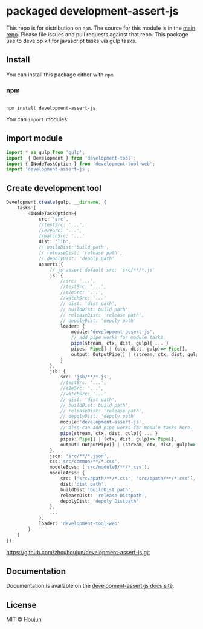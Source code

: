 # packaged development-assert-js

This repo is for distribution on `npm`. The source for this module is in the
[main repo](https://github.com/zhouhoujun/development-assert-js/src/mastert).
Please file issues and pull requests against that repo.
This package use to develop kit for javascript tasks via gulp tasks.

## Install

You can install this package either with `npm`.

### npm

```shell

npm install development-assert-js

```

You can `import` modules:

## import module

```ts
import * as gulp from 'gulp';
import  { Development } from 'development-tool';
import { INodeTaskOption } from 'development-tool-web';
import 'development-assert-js';

```

## Create development tool

```ts
Development.create(gulp, __dirname, {
    tasks:[
        <INodeTaskOption>{
            src: 'src',
            //testSrc: '...',
            //e2eSrc: '...',
            //watchSrc: '...'
            dist: 'lib',
            // buildDist:'build path',
            // releaseDist: 'release path',
            // depolyDist: 'depoly path'
            asserts:{
                // js assert default src: 'src/**/*.js'
                js: {
                    //src: '...',
                    //testSrc: '...',
                    //e2eSrc: '...',
                    //watchSrc: '...'
                    // dist: 'dist path',
                    // buildDist:'build path',
                    // releaseDist: 'release path',
                    // depolyDist: 'depoly path'
                    loader: {
                        module:'development-assert-js',
                        // add pipe works for module tasks.
                        pipe(stream, ctx, dist, gulp){ ... }
                        pipes: Pipe[] | (ctx, dist, gulp)=> Pipe[],
                        output: OutputPipe[] | (stream, ctx, dist, gulp)=> OutputPipe[]
                    }
                },
                jsb: {
                    src: 'jsb/**/*.js',
                    //testSrc: '...',
                    //e2eSrc: '...',
                    //watchSrc: '...'
                    // dist: 'dist path',
                    // buildDist:'build path',
                    // releaseDist: 'release path',
                    // depolyDist: 'depoly path'
                    module:'development-assert-js',
                    // also can add pipe works for module tasks here.
                    pipe(stream, ctx, dist, gulp){ ... }
                    pipes: Pipe[] | (ctx, dist, gulp)=> Pipe[],
                    output: OutputPipe[] | (stream, ctx, dist, gulp)=> OutputPipe[]
                },
                json: 'src/**/*.json',
                css:'src/common/**/*.css',
                moduleBcss: ['src/moduleB/**/*.css'],
                moduleAcss: {
                    src: ['src/apath/**/*.css', 'src/bpath/**/*.css'],
                    dist:'dist path',
                    buildDist:'buildDist path',
                    releaseDist: 'release Distpath',
                    depolyDist: 'depoly Distpath'
                },
                ...
            },
            loader: 'development-tool-web'
        }
    ]
});
```


https://github.com/zhouhoujun/development-assert-js.git

## Documentation

Documentation is available on the
[development-assert-js docs site](https://github.com/zhouhoujun/development-assert-js).

## License

MIT © [Houjun](https://github.com/zhouhoujun/)